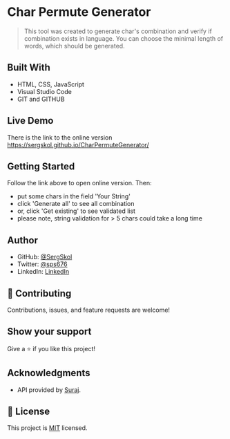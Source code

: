 # Char Permute Generator

> This tool was created to generate char's combination and verify if combination exists in language. You can choose the minimal length of words, which should be generated.

## Built With

- HTML, CSS, JavaScript
- Visual Studio Code
- GIT and GITHUB

## Live Demo

There is the link to the online version
https://sergskol.github.io/CharPermuteGenerator/

## Getting Started

Follow the link above to open online version. Then:
- put some chars in the field 'Your String'
- click 'Generate all' to see all combination
- or, click 'Get existing' to see validated list
- please note, string validation for > 5 chars could take a long time

## Author

- GitHub: [@SergSkol](https://github.com/SergSkol)
- Twitter: [@sps676](https://twitter.com/sps676)
- LinkedIn: [LinkedIn](https://www.linkedin.com/in/sergiy-shkolnik-7801a53/)

## 🤝 Contributing

Contributions, issues, and feature requests are welcome!

## Show your support

Give a ⭐️ if you like this project!

## Acknowledgments

- API provided by [Suraj](https://dictionaryapi.dev/).

## 📝 License

This project is [MIT](./LICENSE) licensed.
